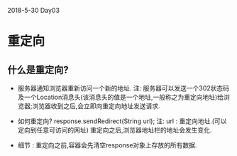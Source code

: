 2018-5-30  Day03
# 重定向
## 什么是重定向?
- 服务器通知浏览器重新访问一个新的地址.
	  注:
		 服务器可以发送一个302状态码及一个Location消息头(该消息头的值是一个地址,一般称之为重定向地址)给浏览器;浏览器收到之后,会立即向重定向地址发送请求.

- 如何重定向?
	  response.sendRedirect(String url);
	  注:
	    url : 重定向地址.(可以定向到任意可访问的网址)
		      重定向之后,浏览器地址栏的地址会发生变化.

- 细节 : 重定向之前,容器会先清空response对象上存放的所有数据.